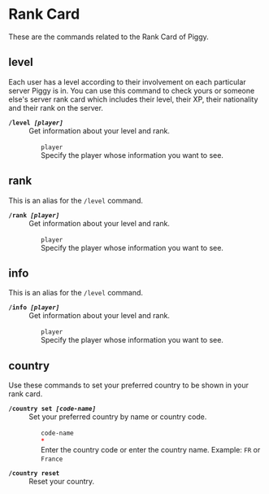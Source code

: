 # Rank Card
These are the commands related to the Rank Card of Piggy.

## level
Each user has a level according to their involvement on each particular server Piggy is in. You can use this command to check yours or someone else's server rank card which includes their level, their XP, their nationality and their rank on the server.
<dl>
<dt><code><b>/level <i>[player]</i></b></code>
<dd>Get information about your level and rank.
<ul style="list-style-type: none;">
<li><code>player</code><br>
Specify the player whose information you want to see.
</ul>
</dl>

## rank
This is an alias for the <code>/level</code> command.
<dl>
<dt><code><b>/rank <i>[player]</i></b></code>
<dd>Get information about your level and rank.
<ul style="list-style-type: none;">
<li><code>player</code><br>
Specify the player whose information you want to see.
</ul>
</dl>

## info
This is an alias for the <code>/level</code> command.
<dl>
<dt><code><b>/info <i>[player]</i></b></code>
<dd>Get information about your level and rank.
<ul style="list-style-type: none;">
<li><code>player</code><br>
Specify the player whose information you want to see.
</ul>
</dl>

## country
Use these commands to set your preferred country to be shown in your rank card.
<dl>
<dt><code><b>/country set <i>[code-name]</i></b></code>
<dd>Set your preferred country by name or country code.
<ul style="list-style-type: none;">
<li><code>code-name</code><br><font style="color:#FF0000">*</font><br>
Enter the country code or enter the country name. Example: <code>FR</code> or <code>France</code>
</ul>
<dt><code><b>/country reset</b></code>
<dd>Reset your country.
</dl>